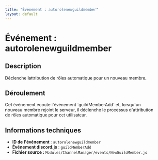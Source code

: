 ```yaml
---
title: "Événement : autorolenewguildmember"
layout: default
---
```


# Événement : autorolenewguildmember

## Description

Déclenche lattribution de rôles automatique pour un nouveau membre.

## Déroulement

Cet événement écoute l'événement \`guildMemberAdd\` et, lorsqu'un nouveau membre rejoint le serveur, il déclenche le processus d'attribution de rôles automatique pour cet utilisateur.

## Informations techniques

- **ID de l'événement :** `autorolenewguildmember`
- **Événement discord.js :** `guildMemberAdd`
- **Fichier source :** `Modules/ChannelManager/events/NewGuildMember.js`

